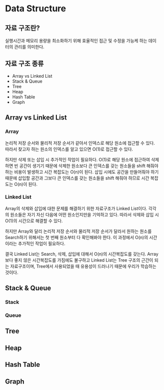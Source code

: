# Data Structure

## 자료 구조란?

실행시간과 메모리 용량을 최소화하기 위해 효율적인 접근 및 수정을 가능케 하는 데이터의 관리를 의미한다.

## 자료 구조 종류

- Array vs Linked List
- Stack & Queue
- Tree
- Heap
- Hash Table
- Graph

## Array vs Linked List

### Array

논리적 저장 순서와 물리적 저장 순서가 같아서 인덱스로 해당 원소에 접근할 수 있다. 따라서 찾고자 하는 원소의 인덱스를 알고 있으면 O(1)로 접근할 수 있다.

하지만 삭제 또는 삽입 시 추가적인 작업이 필요하다. O(1)로 해당 원소에 접근하여 삭제하면 빈 공간이 생기기 때문에 삭제한 원소보다 큰 인덱스를 갖는 원소들을 shift 해줘야 하는 비용이 발생하고 시간 복잡도는 O(n)이 된다. 삽입 시에도 공간을 만들어줘야 하기 때문에 삽입할 공간과 그보다 큰 인덱스를 갖는 원소들을 shift 해줘야 하므로 시간 복잡도는 O(n)이 된다.

### Linked List

Array의 삭제와 삽입에 대한 문제를 해결하기 위한 자료구조가 Linked List이다. 각각의 원소들은 자기 자신 다음에 어떤 원소인지만을 기억하고 있다. 따라서 삭제와 삽입 시 O(1)의 시간으로 해결할 수 있다.

하지만 Array와 달리 논리적 저장 순서와 물리적 저장 순서가 달라서 원하는 원소를 Search하기 위해서는 첫 번째 원소부터 다 확인해봐야 한다. 이 과정에서 O(n)의 시간이라는 추가적인 작업이 필요하다.

결국 Linked List는 Search, 삭제, 삽입에 대해서 O(n)의 시간복잡도를 갖는다. Array보다 좋지 않은 시간복잡도를 가짐에도 불구하고 Linked List는 Tree 구조의 근간이 되는 자료구조이며, Tree에서 사용되었을 때 유용성이 드러나기 때문에 우리가 학습하는 것이다.

## Stack & Queue

### Stack

### Queue

## Tree

## Heap

## Hash Table

## Graph